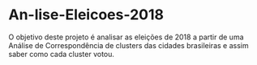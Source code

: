 # An-lise-Eleicoes-2018
O objetivo deste projeto é analisar as eleições de 2018 a partir de uma Análise de Correspondência de clusters das cidades brasileiras e assim saber como cada cluster votou.
